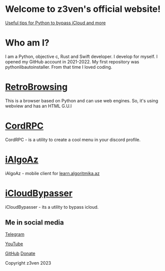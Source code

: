 
# Welcome to z3ven's official website!
[Useful tips for Python to bypass iCloud and more](tips.md)
# Who am I?
I am a Python, objective c, Rust and Swift developer. I develop for myself. I opened my GitHub account in 2021-2022. My first repository was pythonlibautoinstaller. From that time I loved coding.
# [RetroBrowsing](https://github.com/z3ven/RetroBrowsing)
This is a browser based on Python and can use web engines. So, it's using webview and has an HTML G.U.I
# [CordRPC](https://github.com/z3ven/CordRPC)
CordRPC - is a utility to create a cool menu in your discord profile.
# [iAlgoAz](https://github.com/z3ven/iAlgoAz)
iAlgoAz - mobile client for [learn.algoritmika.az](https://learn.algoritmika.az)
# [iCloudBypasser](https://github.com/z3ven/icloud_bypasser/)
iCloudBypasser - its a utility to bypass icloud.

Me in social media
--------
[Telegram](https://t.me/z3venslab)

[YouTube](https://youtube.com/@thez3ven/)

[GitHub](https://github.com/z3ven)
[Donate](tg://resolve?domain=z3nd0natebot)

Copyright z3ven 2023

